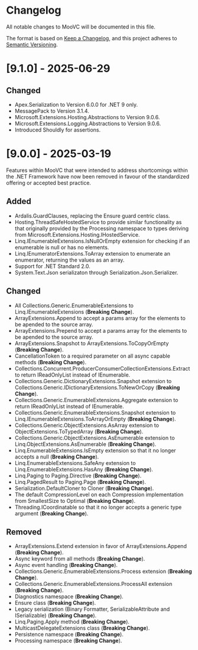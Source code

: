 # Changelog
All notable changes to MooVC will be documented in this file.

The format is based on [Keep a Changelog](https://keepachangelog.com/en/1.0.0/),
and this project adheres to [Semantic Versioning](https://semver.org/spec/v2.0.0.html).

# [9.1.0] - 2025-06-29

## Changed

- Apex.Serialization to Version 6.0.0 for .NET 9 only.
- MessagePack to Version 3.1.4.
- Microsoft.Extensions.Hosting.Abstractions to Version 9.0.6.
- Microsoft.Extensions.Logging.Abstractions to Version 9.0.6.
- Introduced Shouldly for assertions.

# [9.0.0] - 2025-03-19

Features within MooVC that were intended to address shortcomings within the .NET Framework have now been removed in favour of the standardized offering or accepted best practice.

## Added

- Ardalis.GuardClauses, replacing the Ensure guard centric class.
- Hosting.ThreadSafeHostedService to provide similar functionality as that originally provided by the Processing namespace to types deriving from Microsoft.Extensions.Hosting.IHostedService.
- Linq.IEnumerableExtensions.IsNullOrEmpty extension for checking if an enumerable is null or has no elements.
- Linq.IEnumeratorExtensions.ToArray extension to enumerate an enumerator, returning the values as an array.
- Support for .NET Standard 2.0.
- System.Text.Json serializaton through Serialization.Json.Serializer.

## Changed

- All Collections.Generic.EnumerableExtensions to Linq.IEnumerableExtensions (**Breaking Change**).
- ArrayExtensions.Append to accept a params array for the elements to be apended to the source array.
- ArrayExtensions.Prepend to accept a params array for the elements to be apended to the source array.
- ArrayExtensions.Snapshot to ArrayExtensions.ToCopyOrEmpty (**Breaking Change**).
- CancellationToken to a required parameter on all async capable methods (**Breaking Change**).
- Collections.Concurrent.ProducerConsumerCollectionExtensions.Extract to return IReadOnlyList<T> instead of IEnumerable<T>.
- Collections.Generic.DictionaryExtensions.Snapshot extension to Collections.Generic.IDictionaryExtensions.ToNewOrCopy (**Breaking Change**).
- Collections.Generic.EnumerableExtensions.Aggregate extension to return IReadOnlyList<T> instead of IEnumerable<T>.
- Collections.Generic.EnumerableExtensions.Snapshot extension to Linq.IEnumerableExtensions.ToArrayOrEmpty (**Breaking Change**).
- Collections.Generic.ObjectExtensions.AsArray extension to ObjectExtensions.ToTypedArray (**Breaking Change**).
- Collections.Generic.ObjectExtensions.AsEnumerable extension to Linq.ObjectExtensions.AsEnumerable (**Breaking Change**).
- Linq.EnumerableExtensions.IsEmpty extension so that it no longer accepts a null (**Breaking Change**).
- Linq.EnumerableExtensions.SafeAny extension to Linq.EnumerableExtensions.HasAny (**Breaking Change**).
- Linq.Paging to Paging.Directive (**Breaking Change**).
- Linq.PagedResult<T> to Paging.Page<T> (**Breaking Change**).
- Serialization.DefaultCloner to Cloner (**Breaking Change**).
- The default CompressionLevel on each Compression implementation from SmallestSize to Optimal (**Breaking Change**).
- Threading.ICoordinatable<T> so that it no longer accepts a generic type argument (**Breaking Change**).
 
## Removed

- ArrayExtensions.Extend extension in favor of ArrayExtensions.Append (**Breaking Change**).
- Async keyword from all methods (**Breaking Change**).
- Async event handling (**Breaking Change**).
- Collections.Generic.EnumerableExtensions.Process extension (**Breaking Change**).
- Collections.Generic.EnumerableExtensions.ProcessAll extension (**Breaking Change**). 
- Diagnostics namespace (**Breaking Change**).
- Ensure class (**Breaking Change**).
- Legacy serialization (Binary Formatter, SerializableAttribute and ISerializable) (**Breaking Change**).
- Linq.Paging.Apply method (**Breaking Change**).
- MulticastDelegateExtensions class (**Breaking Change**).
- Persistence namespace (**Breaking Change**).
- Processing namespace (**Breaking Change**).